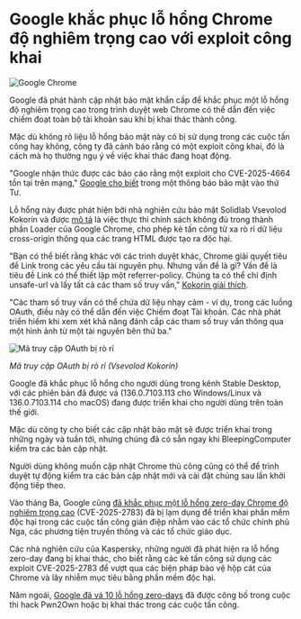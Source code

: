 # Google khắc phục lỗ hổng Chrome độ nghiêm trọng cao với exploit công khai

![Google Chrome](https://www.bleepstatic.com/content/hl-images/2023/11/28/Google_Chrome.jpg)

Google đã phát hành cập nhật bảo mật khẩn cấp để khắc phục một lỗ hổng độ nghiêm trọng cao trong trình duyệt web Chrome có thể dẫn đến việc chiếm đoạt toàn bộ tài khoản sau khi bị khai thác thành công.

Mặc dù không rõ liệu lỗ hổng bảo mật này có bị sử dụng trong các cuộc tấn công hay không, công ty đã cảnh báo rằng có một exploit công khai, đó là cách mà họ thường ngụ ý về việc khai thác đang hoạt động.

"Google nhận thức được các báo cáo rằng một exploit cho CVE-2025-4664 tồn tại trên mạng," [Google cho biết](https://chromereleases.googleblog.com/2025/05/stable-channel-update-for-desktop%5F14.html) trong một thông báo bảo mật vào thứ Tư.

Lỗ hổng này được phát hiện bởi nhà nghiên cứu bảo mật Solidlab Vsevolod Kokorin và được [mô tả](https://nvd.nist.gov/vuln/detail/CVE-2025-4664) là việc thực thi chính sách không đủ trong thành phần Loader của Google Chrome, cho phép kẻ tấn công từ xa rò rỉ dữ liệu cross-origin thông qua các trang HTML được tạo ra độc hại.

"Bạn có thể biết rằng khác với các trình duyệt khác, Chrome giải quyết tiêu đề Link trong các yêu cầu tài nguyên phụ. Nhưng vấn đề là gì? Vấn đề là tiêu đề Link có thể thiết lập một referrer-policy. Chúng ta có thể chỉ định unsafe-url và lấy tất cả các tham số truy vấn," [Kokorin giải thích](https://x.com/slonser%5F/status/1919439384811626706).

"Các tham số truy vấn có thể chứa dữ liệu nhạy cảm - ví dụ, trong các luồng OAuth, điều này có thể dẫn đến việc Chiếm đoạt Tài khoản. Các nhà phát triển hiếm khi xem xét khả năng đánh cắp các tham số truy vấn thông qua một hình ảnh từ một tài nguyên bên thứ ba."

![Mã truy cập OAuth bị rò rỉ](https://www.bleepstatic.com/images/news/u/1109292/2025/Leaked%20OAuth%20access%20token%20.jpg)

_Mã truy cập OAuth bị rò rỉ (Vsevolod Kokorin)_

​Google đã khắc phục lỗ hổng cho người dùng trong kênh Stable Desktop, với các phiên bản đã được vá (136.0.7103.113 cho Windows/Linux và 136.0.7103.114 cho macOS) đang được triển khai cho người dùng trên toàn thế giới.

Mặc dù công ty cho biết các cập nhật bảo mật sẽ được triển khai trong những ngày và tuần tới, nhưng chúng đã có sẵn ngay khi BleepingComputer kiểm tra các bản cập nhật.

Người dùng không muốn cập nhật Chrome thủ công cũng có thể để trình duyệt tự động kiểm tra các bản cập nhật mới và cài đặt chúng sau lần khởi động tiếp theo.

Vào tháng Ba, ​Google cũng [đã khắc phục một lỗ hổng zero-day Chrome độ nghiêm trọng cao](https://www.bleepingcomputer.com/news/security/google-fixes-chrome-zero-day-exploited-in-espionage-campaign/) (CVE-2025-2783) đã bị lạm dụng để triển khai phần mềm độc hại trong các cuộc tấn công gián điệp nhằm vào các tổ chức chính phủ Nga, các phương tiện truyền thông và các tổ chức giáo dục.

Các nhà nghiên cứu của Kaspersky, những người đã phát hiện ra lỗ hổng zero-day đang bị khai thác, cho biết rằng các kẻ tấn công sử dụng các exploit CVE-2025-2783 để vượt qua các biện pháp bảo vệ hộp cát của Chrome và lây nhiễm mục tiêu bằng phần mềm độc hại.

Năm ngoái, [Google đã vá 10 lỗ hổng zero-days](https://www.bleepingcomputer.com/news/security/google-tags-a-tenth-chrome-zero-day-as-exploited-this-year/) đã được công bố trong cuộc thi hack Pwn2Own hoặc bị khai thác trong các cuộc tấn công.